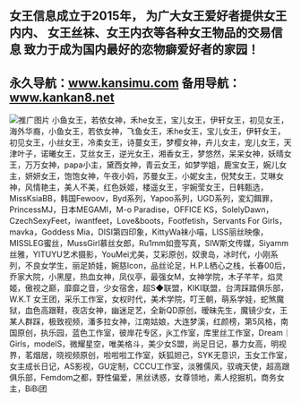 女王信息成立于2015年，
为广大女王爱好者提供女王内内、
女王丝袜、女王内衣等各种女王物品的交易信息
致力于成为国内最好的恋物癖爱好者的家园！ 
----------------------------
永久导航：www.kansimu.com 
备用导航：www.kankan8.net
-------------------------------
![推广图片](https://github.com/user-attachments/assets/c7698127-7a58-45da-bb4e-f6afd1213a63)
小鱼女王，若依女神，禾he女王，宝儿女王，伊轩女王，初见女王，海外华裔，小鱼女王，若依女神，飞鱼女王，禾he女王，宝儿女王，伊轩女王，初见女王，小丝女王，冷柔女王，诗蔓女王，梦樱女神，卉儿女主，宠儿女王，天津叶子，诺曦女王，艾丝女王，逆光女王，湘香女王，梦悠然，呆呆女神，妖晴女王，万万女神，papa小主，黛西女神，青云女王，如梦学姐，鹿宝女王，婉儿女主，妍妍女王，饱饱女神，午夜小妈，苏曼女王，小妮女主，倪梵女王，艾琳女神，风情艳主，美人不美，红色妖姬，楼遥女王，宇婉莹女王，日韩甄选，MissKsiaBB，韩国Fewoov，Byd系列，Yapoo系列，UGD系列，変幻餌罪，PrincessMJ，日本MEGAMI，M-o Paradise，OFFICE KS，SolelyDawn，CzechSexyFeet，iwantfeet，Love&boots，Footfetish，Servants For Girls，mavka，Goddess Mia，DISI第四印象，KittyWa袜小喵，LISS丽丝映像，MISSLEG蜜丝，MussGirl慕丝女郎，Ru1mm如壹写真，SIW斯文传媒，Siyamm丝雅，YITUYU艺术摄影，YouMei尤美，艾彩原创，奴隶岛，冰时代，小刚系列，不良女学生，丽足娇娃，婉慈Icon，品丝论足，H.P.L栖心之栈，长春00后，乔家大院，小黑屋，热血女神，凤仪亭，最强女M，女神学院，木子芊芊，焰灵姬，傲视之巅，靡靡之音，少女宿舍，超S◆联盟，KIKI联盟，台湾踩踏俱乐部，W.K.T 女王团，采乐工作室，女权时代，美术学院，叮王朝，萌系学娃，蛇煞魔狱，血色高跟鞋，夜店女神，幽迷足艺，全新QD原创，暧昧先生，魔镜少女，王某人群踩，极致视频，潘多拉女神，江南姑娘，大连梦溪，红颜榜，第5风格，南国原创，执乐园，蓝色工作室，彼岸花专区，jk工作室，库里丝工作室，Dream｜Girls，modelS，微耀星空，唯美格斗，美少女S盟，尚足日记，暴力女高，明视界，茗烟居，晓视频原创，啦啦啦工作室，妖狐妲己，SYK无意识，玉女工作室，女主成长日记，AS影视，GU定制，CCCU工作室，淡雅儒风，驭魂天使，超高跟俱乐部，Femdom之都，野性偏爱，黑丝诱惑，女尊领地，素人挖掘机，商务女主，BiBi团

